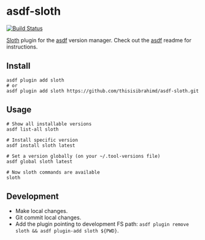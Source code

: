 # asdf-sloth

[![Build Status](https://github.com/thisisibrahimd/asdf-sloth/actions/workflows/ci.yml/badge.svg?branch=main)](https://github.com/thisisibrahimd/asdf-sloth/actions/workflows/ci.yml)

[Sloth](https://github.com/thisisibrahimd/sloth) plugin for the [asdf](https://github.com/asdf-vm/asdf) version manager.
Check out the [asdf](https://github.com/asdf-vm/asdf) readme for instructions.

## Install

```shell
asdf plugin add sloth
# or
asdf plugin add sloth https://github.com/thisisibrahimd/asdf-sloth.git
```

## Usage

```shell
# Show all installable versions
asdf list-all sloth

# Install specific version
asdf install sloth latest

# Set a version globally (on your ~/.tool-versions file)
asdf global sloth latest

# Now sloth commands are available
sloth
```

## Development

- Make local changes.
- Git commit local changes.
- Add the plugin pointing to development FS path: `asdf plugin remove sloth && asdf plugin-add sloth ${PWD}`.
